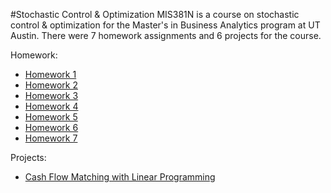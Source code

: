 #Stochastic Control & Optimization
MIS381N is a course on stochastic control & optimization for the Master's in Business Analytics program at UT Austin. There were 7 homework assignments and 6 projects for the course.
  
Homework:
* [Homework 1](https://github.com/juliaawu/mis381n-stochastic-control-and-optimization/tree/master/hw1)
* [Homework 2](https://github.com/juliaawu/mis381n-stochastic-control-and-optimization/tree/master/hw2)
* [Homework 3](https://github.com/juliaawu/mis381n-stochastic-control-and-optimization/tree/master/hw3)
* [Homework 4](https://github.com/juliaawu/mis381n-stochastic-control-and-optimization/tree/master/hw4)
* [Homework 5](https://github.com/juliaawu/mis381n-stochastic-control-and-optimization/tree/master/hw5)
* [Homework 6](https://github.com/juliaawu/mis381n-stochastic-control-and-optimization/tree/master/hw6)
* [Homework 7](https://github.com/juliaawu/mis381n-stochastic-control-and-optimization/tree/master/hw7)

Projects:
* [Cash Flow Matching with Linear Programming](https://github.com/juliaawu/mis381n-stochastic-control-and-optimization/tree/master/cash-flow-matching-with-linear-programming)